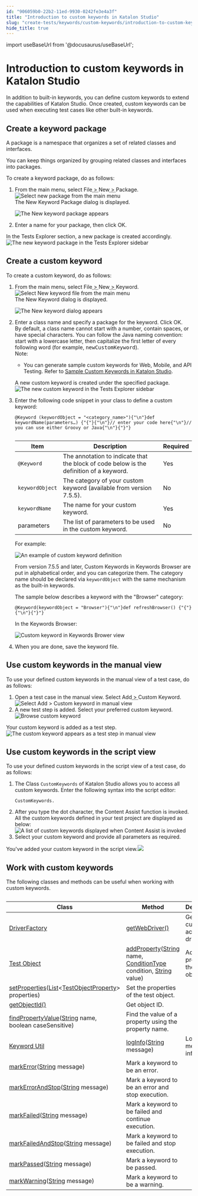 ```yaml
---
id: "906059b0-22b2-11ed-9930-0242fe3e4a3f"
title: "Introduction to custom keywords in Katalon Studio"
slug: "create-tests/keywords/custom-keywords/introduction-to-custom-keywords-in-katalon-studio"
hide_title: true
---
```

import useBaseUrl from '@docusaurus/useBaseUrl';


# <a id="id" class="anchor_top_offset"/><a id="ariaid-title1" class="anchor_top_offset"/>Introduction to custom keywords in <span xmlns="http://www.w3.org/1999/xhtml" className="ph">Katalon Studio</span> 

<p xmlns="http://www.w3.org/1999/xhtml" className="p">In addition to built-in keywords, you can define custom keywords to extend the capabilities of <span className="ph">Katalon Studio</span>. Once created, custom keywords can be used when executing test cases like other built-in keywords.</p> 

## <a id="task-6304" class="anchor_top_offset"/>Create a keyword package

<section xmlns="http://www.w3.org/1999/xhtml" className="section context"><p className="p">A package is a namespace that organizes a set of related classes and interfaces.</p><p className="p">You can keep things organized by grouping related classes and interfaces into packages.</p><p className="p">To create a keyword package, do as follows:</p></section> 
<ol xmlns="http://www.w3.org/1999/xhtml" className="ol steps"><li className="li step stepexpand"><span className="ph cmd">From the main menu, select <span className="ph menucascade"><span className="ph uicontrol">File</span><abbr title="and then"> &gt; </abbr><span className="ph uicontrol">New</span><abbr title="and then"> &gt; </abbr><span className="ph uicontrol">Package</span></span>.</span><div className="itemgroup info"><img className="image" width={700} src={useBaseUrl("/ca396da0-5e96-11ed-a602-0242cfbc79b5.png")} alt="Select new package from the main menu" /></div><div className="itemgroup stepresult">The <span className="ph uicontrol">New Keyword Package</span> dialog is displayed.<p className="p"><img className="image" width={500} src={useBaseUrl("/ca6845d0-5e96-11ed-a602-0242cfbc79b5.png")} alt="The New keyword package appears" /></p></div></li><li className="li step stepexpand"><span className="ph cmd">Enter a name for your package, then click <span className="ph uicontrol">OK</span>.</span></li></ol> 
<section xmlns="http://www.w3.org/1999/xhtml" className="section result"><p className="p">In the <span className="ph uicontrol">Tests Explorer</span> section, a new package is created accordingly.<img className="image" width={400} src={useBaseUrl("/ca2e4a10-5e96-11ed-a602-0242cfbc79b5.png")} alt="The new keyword package in the Tests Explorer sidebar" /></p></section> 

## <a id="task-5120" class="anchor_top_offset"/>Create a custom keyword

<section xmlns="http://www.w3.org/1999/xhtml" className="section context">To create a custom keyword, do as follows:</section> 
<ol xmlns="http://www.w3.org/1999/xhtml" className="ol steps"><li className="li step stepexpand"><span className="ph cmd">From the main menu, select <span className="ph menucascade"><span className="ph uicontrol">File</span><abbr title="and then"> &gt; </abbr><span className="ph uicontrol">New</span><abbr title="and then"> &gt; </abbr><span className="ph uicontrol">Keyword</span></span>.</span><div className="itemgroup info"><img className="image" width={500} src={useBaseUrl("/ca49c150-5e96-11ed-a602-0242cfbc79b5.png")} alt="Select New keyword file from the main menu" /></div><div className="itemgroup stepresult">The <span className="ph uicontrol">New Keyword</span> dialog is displayed. <p className="p"><img className="image" width={500} src={useBaseUrl("/ca618f10-5e96-11ed-a602-0242cfbc79b5.png")} alt="The New keyword dialog appears" /></p></div></li><li className="li step stepexpand"><span className="ph cmd">Enter a class name and specify a package for the keyword. Click <span className="ph uicontrol">OK</span>.</span><div className="itemgroup info">By default, a class name cannot start with a number, contain spaces, or have special characters. You can follow the Java naming convention: start with a lowercase letter, then capitalize the first letter of every following word (for example, <kbd className="ph userinput">newCustomKeyword</kbd>).</div><div className="itemgroup info"><div className="note note note_note"><span className="note__title">Note:</span> <ul className="ul"><li className="li"><p className="p">You can generate sample custom keywords for Web, Mobile, and API Testing. Refer to <a className="xref" href="/docs/create-tests/keywords/custom-keywords/sample-custom-keywords-in-katalon-studio">Sample Custom Keywords in <span className="ph">Katalon Studio</span></a>.</p></li></ul></div></div><div className="itemgroup stepresult"><p className="p">A new custom keyword is created under the specified <span className="ph uicontrol">package</span>.<img className="image" width={400} src={useBaseUrl("/ca455480-5e96-11ed-a602-0242cfbc79b5.png")} alt="The new custom keyword in the Tests Explorer sidebar" /></p></div></li><li className="li step stepexpand"><span className="ph cmd">Enter the following code snippet in your class to define a custom keyword:</span><div className="itemgroup info"><pre className="pre codeblock"><code>@Keyword (keywordObject = "&lt;category_name&gt;"){"\n"}def keywordName(parameters…) {"{"}{"\n"}// enter your code here{"\n"}// you can use either Groovy or Java{"\n"}{"}"}</code></pre><table className="table anchor_top_offset" id="task-5120__c83566bc-091e-445e-9324-210cff84bb6c"><caption /><colgroup><col /><col /><col /></colgroup><thead className="thead"><tr className><th className="entry anchor_top_offset" id="task-5120__c83566bc-091e-445e-9324-210cff84bb6c__entry__1">Item</th><th className="entry anchor_top_offset" id="task-5120__c83566bc-091e-445e-9324-210cff84bb6c__entry__2">Description</th><th className="entry anchor_top_offset" id="task-5120__c83566bc-091e-445e-9324-210cff84bb6c__entry__3">Required</th></tr></thead><tbody className="tbody"><tr className><td className="entry" headers="task-5120__c83566bc-091e-445e-9324-210cff84bb6c__entry__1 task-5120__c83566bc-091e-445e-9324-210cff84bb6c__entry__2 task-5120__c83566bc-091e-445e-9324-210cff84bb6c__entry__3 "><code className="ph codeph">@Keyword</code></td><td className="entry" headers="task-5120__c83566bc-091e-445e-9324-210cff84bb6c__entry__1 task-5120__c83566bc-091e-445e-9324-210cff84bb6c__entry__2 task-5120__c83566bc-091e-445e-9324-210cff84bb6c__entry__3 ">The annotation to indicate that the block of code below is the definition of a keyword.</td><td className="entry" headers="task-5120__c83566bc-091e-445e-9324-210cff84bb6c__entry__1 task-5120__c83566bc-091e-445e-9324-210cff84bb6c__entry__2 task-5120__c83566bc-091e-445e-9324-210cff84bb6c__entry__3 ">Yes</td></tr><tr className><td className="entry" headers="task-5120__c83566bc-091e-445e-9324-210cff84bb6c__entry__1 task-5120__c83566bc-091e-445e-9324-210cff84bb6c__entry__2 task-5120__c83566bc-091e-445e-9324-210cff84bb6c__entry__3 "><code className="ph codeph">keywordObject</code></td><td className="entry" headers="task-5120__c83566bc-091e-445e-9324-210cff84bb6c__entry__1 task-5120__c83566bc-091e-445e-9324-210cff84bb6c__entry__2 task-5120__c83566bc-091e-445e-9324-210cff84bb6c__entry__3 ">The category of your custom keyword (available from version 7.5.5).</td><td className="entry" headers="task-5120__c83566bc-091e-445e-9324-210cff84bb6c__entry__1 task-5120__c83566bc-091e-445e-9324-210cff84bb6c__entry__2 task-5120__c83566bc-091e-445e-9324-210cff84bb6c__entry__3 ">No</td></tr><tr className><td className="entry" headers="task-5120__c83566bc-091e-445e-9324-210cff84bb6c__entry__1 task-5120__c83566bc-091e-445e-9324-210cff84bb6c__entry__2 task-5120__c83566bc-091e-445e-9324-210cff84bb6c__entry__3 "><code className="ph codeph">keywordName</code></td><td className="entry" headers="task-5120__c83566bc-091e-445e-9324-210cff84bb6c__entry__1 task-5120__c83566bc-091e-445e-9324-210cff84bb6c__entry__2 task-5120__c83566bc-091e-445e-9324-210cff84bb6c__entry__3 ">The name for your custom keyword.</td><td className="entry" headers="task-5120__c83566bc-091e-445e-9324-210cff84bb6c__entry__1 task-5120__c83566bc-091e-445e-9324-210cff84bb6c__entry__2 task-5120__c83566bc-091e-445e-9324-210cff84bb6c__entry__3 ">Yes</td></tr><tr className><td className="entry" headers="task-5120__c83566bc-091e-445e-9324-210cff84bb6c__entry__1 task-5120__c83566bc-091e-445e-9324-210cff84bb6c__entry__2 task-5120__c83566bc-091e-445e-9324-210cff84bb6c__entry__3 ">parameters</td><td className="entry" headers="task-5120__c83566bc-091e-445e-9324-210cff84bb6c__entry__1 task-5120__c83566bc-091e-445e-9324-210cff84bb6c__entry__2 task-5120__c83566bc-091e-445e-9324-210cff84bb6c__entry__3 ">The list of parameters to be used in the custom keyword.</td><td className="entry" headers="task-5120__c83566bc-091e-445e-9324-210cff84bb6c__entry__1 task-5120__c83566bc-091e-445e-9324-210cff84bb6c__entry__2 task-5120__c83566bc-091e-445e-9324-210cff84bb6c__entry__3 ">No</td></tr></tbody></table>For example:<p className="p"><img className="image" width={500} src={useBaseUrl("/ca294100-5e96-11ed-a602-0242cfbc79b5.png")} alt="An example of custom keyword definition" /></p></div><div className="itemgroup info"><p className="p">From version 7.5.5 and later, <span className="ph uicontrol">Custom Keywords</span> in <span className="ph uicontrol">Keywords Browser</span> are put in alphabetical order, and you can categorize them. The category name should be declared via <code className="ph codeph">keywordObject</code> with the same mechanism as the built-in keywords. </p><div className="p">The sample below describes a keyword with the "Browser" category:<pre className="pre codeblock"><code>@Keyword(keywordObject = "Browser"){"\n"}def refreshBrowser() {"{"}{"\n"}{"}"}</code></pre>In the <span className="ph uicontrol">Keywords Browser</span>:</div><p className="p"><img className="image" width={400} src={useBaseUrl("/ca64ea70-5e96-11ed-a602-0242cfbc79b5.png")} alt="Custom keyword in Keywords Brower view" /></p></div></li><li className="li step stepexpand"><span className="ph cmd"> When you are done, save the keyword file.</span></li></ol> 

## <a id="task-6812" class="anchor_top_offset"/>Use custom keywords in the manual view

<section xmlns="http://www.w3.org/1999/xhtml" className="section context">To use your defined custom keywords in the manual view of a test case, do as follows:</section> 
<ol xmlns="http://www.w3.org/1999/xhtml" className="ol steps"><li className="li step stepexpand"><span className="ph cmd">Open a test case in the manual view. Select <span className="ph menucascade"><span className="ph uicontrol">Add</span><abbr title="and then"> &gt; </abbr><span className="ph uicontrol">Custom Keyword</span></span>.</span><div className="itemgroup info"><img className="image" width={250} src={useBaseUrl("/ca4e0710-5e96-11ed-a602-0242cfbc79b5.png")} alt="Select Add > Custom keyword in manual view" /></div></li><li className="li step stepexpand"><span className="ph cmd">A new test step is added. Select your preferred custom keyword.</span><div className="itemgroup info"><img className="image" width={500} src={useBaseUrl("/ca769db0-5e96-11ed-a602-0242cfbc79b5.png")} alt="Browse custom keyword" /></div></li></ol> 
<section xmlns="http://www.w3.org/1999/xhtml" className="section result">Your custom keyword is added as a test step.<img className="image" width={500} src={useBaseUrl("/ca5de590-5e96-11ed-a602-0242cfbc79b5.png")} alt="The custom keyword appears as a test step in manual view" /></section> 

## <a id="task-1539" class="anchor_top_offset"/>Use custom keywords in the script view

<section xmlns="http://www.w3.org/1999/xhtml" className="section context">To use your defined custom keywords in the script view of a test case, do as follows:</section> 
<ol xmlns="http://www.w3.org/1999/xhtml" className="ol steps"><li className="li step stepexpand"><span className="ph cmd">The <span className="ph uicontrol">Class</span> <code className="ph codeph">CustomKeywords</code> of <span className="ph">Katalon Studio</span> allows you to access all custom keywords. Enter the following syntax into the script editor:</span><div className="itemgroup info"><pre className="pre codeblock"><code>CustomKeywords.</code></pre></div></li><li className="li step stepexpand"><span className="ph cmd">After you type the <span className="ph uicontrol">dot</span> character, the <span className="ph uicontrol">Content Assist</span> function is invoked. All the custom keywords defined in your test project are displayed as below:</span><div className="itemgroup info"><img className="image" width={500} src={useBaseUrl("/ca51d7a0-5e96-11ed-a602-0242cfbc79b5.png")} alt="A list of custom keywords displayed when Content Assist is invoked" /></div></li><li className="li step stepexpand"><span className="ph cmd">Select your custom keyword and provide all parameters as required.</span></li></ol> 
<section xmlns="http://www.w3.org/1999/xhtml" className="section result">You've added your custom keyword in the script view.<img className="image" width={500} src={useBaseUrl("/a846d810-9e54-11ed-998d-0242cfbc79b5.png")} /></section> 

## <a id="concept-5037" class="anchor_top_offset"/>Work with custom keywords

<p xmlns="http://www.w3.org/1999/xhtml" className="shortdesc">The following classes and methods can be useful when working with custom keywords.</p> 
<table xmlns="http://www.w3.org/1999/xhtml" className="table anchor_top_offset" id="concept-5037__f7cf6466-7201-48fa-bb53-e1c4c3e7fc76"><caption /><colgroup><col /><col /><col /></colgroup><thead className="thead"><tr className><th className="entry anchor_top_offset" id="concept-5037__f7cf6466-7201-48fa-bb53-e1c4c3e7fc76__entry__1">Class</th><th className="entry anchor_top_offset" id="concept-5037__f7cf6466-7201-48fa-bb53-e1c4c3e7fc76__entry__2">Method</th><th className="entry anchor_top_offset" id="concept-5037__f7cf6466-7201-48fa-bb53-e1c4c3e7fc76__entry__3">Description</th></tr></thead><tbody className="tbody"><tr className><td className="entry" headers="concept-5037__f7cf6466-7201-48fa-bb53-e1c4c3e7fc76__entry__1 concept-5037__f7cf6466-7201-48fa-bb53-e1c4c3e7fc76__entry__2 concept-5037__f7cf6466-7201-48fa-bb53-e1c4c3e7fc76__entry__3 "><a className="xref j-external-link" href="https://api-docs.katalon.com/com/kms/katalon/core/webui/driver/DriverFactory.html" target="_blank">DriverFactory</a></td><td className="entry" headers="concept-5037__f7cf6466-7201-48fa-bb53-e1c4c3e7fc76__entry__1 concept-5037__f7cf6466-7201-48fa-bb53-e1c4c3e7fc76__entry__2 concept-5037__f7cf6466-7201-48fa-bb53-e1c4c3e7fc76__entry__3 "><a className="xref j-external-link" href="https://api-docs.katalon.com/com/kms/katalon/core/webui/driver/DriverFactory.html#getWebDriver()" target="_blank">getWebDriver()</a></td><td className="entry" headers="concept-5037__f7cf6466-7201-48fa-bb53-e1c4c3e7fc76__entry__1 concept-5037__f7cf6466-7201-48fa-bb53-e1c4c3e7fc76__entry__2 concept-5037__f7cf6466-7201-48fa-bb53-e1c4c3e7fc76__entry__3 ">Get the currently active web driver.</td></tr><tr className><td className="entry" headers="concept-5037__f7cf6466-7201-48fa-bb53-e1c4c3e7fc76__entry__1 concept-5037__f7cf6466-7201-48fa-bb53-e1c4c3e7fc76__entry__2 concept-5037__f7cf6466-7201-48fa-bb53-e1c4c3e7fc76__entry__3 " rowSpan={4}><a className="xref j-external-link" href="https://api-docs.katalon.com/com/kms/katalon/core/testobject/TestObject.html" target="_blank">Test Object</a></td><td className="entry" headers="concept-5037__f7cf6466-7201-48fa-bb53-e1c4c3e7fc76__entry__1 concept-5037__f7cf6466-7201-48fa-bb53-e1c4c3e7fc76__entry__2 concept-5037__f7cf6466-7201-48fa-bb53-e1c4c3e7fc76__entry__3 "><a className="xref j-external-link" href="https://api-docs.katalon.com/com/kms/katalon/core/testobject/TestObject.html#addProperty(java.lang.String,%20com.kms.katalon.core.testobject.ConditionType,%20java.lang.String)" target="_blank">addProperty</a>(<a className="xref j-external-link" href="http://docs.oracle.com/javase/8/docs/api/java/lang/String.html" target="_blank">String</a> name, <a className="xref j-external-link" href="https://api-docs.katalon.com/com/kms/katalon/core/testobject/ConditionType.html" target="_blank">ConditionType</a> condition, <a className="xref j-external-link" href="http://docs.oracle.com/javase/8/docs/api/java/lang/String.html" target="_blank">String</a> value)</td><td className="entry" headers="concept-5037__f7cf6466-7201-48fa-bb53-e1c4c3e7fc76__entry__1 concept-5037__f7cf6466-7201-48fa-bb53-e1c4c3e7fc76__entry__2 concept-5037__f7cf6466-7201-48fa-bb53-e1c4c3e7fc76__entry__3 ">Add a new property to the test object.</td></tr><tr className><td className="entry" headers="concept-5037__f7cf6466-7201-48fa-bb53-e1c4c3e7fc76__entry__1 concept-5037__f7cf6466-7201-48fa-bb53-e1c4c3e7fc76__entry__2 concept-5037__f7cf6466-7201-48fa-bb53-e1c4c3e7fc76__entry__3 "><a className="xref j-external-link" href="https://api-docs.katalon.com/com/kms/katalon/core/testobject/TestObject.html#setProperties(List)" target="_blank">setProperties</a>(<a className="xref j-external-link" href="http://docs.oracle.com/javase/8/docs/api/java/util/List.html" target="_blank">List</a>&lt;<a className="xref j-external-link" href="https://api-docs.katalon.com/com/kms/katalon/core/testobject/TestObjectProperty.html" target="_blank">TestObjectProperty</a>&gt; properties)</td><td className="entry" headers="concept-5037__f7cf6466-7201-48fa-bb53-e1c4c3e7fc76__entry__1 concept-5037__f7cf6466-7201-48fa-bb53-e1c4c3e7fc76__entry__2 concept-5037__f7cf6466-7201-48fa-bb53-e1c4c3e7fc76__entry__3 ">Set the properties of the test object.</td></tr><tr className><td className="entry" headers="concept-5037__f7cf6466-7201-48fa-bb53-e1c4c3e7fc76__entry__1 concept-5037__f7cf6466-7201-48fa-bb53-e1c4c3e7fc76__entry__2 concept-5037__f7cf6466-7201-48fa-bb53-e1c4c3e7fc76__entry__3 "><a className="xref j-external-link" href="https://api-docs.katalon.com/com/kms/katalon/core/testobject/TestObject.html#getObjectId()" target="_blank">getObjectId()</a></td><td className="entry" headers="concept-5037__f7cf6466-7201-48fa-bb53-e1c4c3e7fc76__entry__1 concept-5037__f7cf6466-7201-48fa-bb53-e1c4c3e7fc76__entry__2 concept-5037__f7cf6466-7201-48fa-bb53-e1c4c3e7fc76__entry__3 ">Get object ID.</td></tr><tr className><td className="entry" headers="concept-5037__f7cf6466-7201-48fa-bb53-e1c4c3e7fc76__entry__1 concept-5037__f7cf6466-7201-48fa-bb53-e1c4c3e7fc76__entry__2 concept-5037__f7cf6466-7201-48fa-bb53-e1c4c3e7fc76__entry__3 "> <a className="xref j-external-link" href="https://api-docs.katalon.com/com/kms/katalon/core/testobject/TestObject.html#findPropertyValue(java.lang.String,%20boolean)" target="_blank">findPropertyValue</a>(<a className="xref j-external-link" href="http://docs.oracle.com/javase/8/docs/api/java/lang/String.html" target="_blank">String</a> name, boolean caseSensitive)</td><td className="entry" headers="concept-5037__f7cf6466-7201-48fa-bb53-e1c4c3e7fc76__entry__1 concept-5037__f7cf6466-7201-48fa-bb53-e1c4c3e7fc76__entry__2 concept-5037__f7cf6466-7201-48fa-bb53-e1c4c3e7fc76__entry__3 ">Find the value of a property using the property name.</td></tr><tr className><td className="entry" headers="concept-5037__f7cf6466-7201-48fa-bb53-e1c4c3e7fc76__entry__1 concept-5037__f7cf6466-7201-48fa-bb53-e1c4c3e7fc76__entry__2 concept-5037__f7cf6466-7201-48fa-bb53-e1c4c3e7fc76__entry__3 " rowSpan={7}><a className="xref j-external-link" href="https://api-docs.katalon.com/com/kms/katalon/core/util/KeywordUtil.html" target="_blank">Keyword Util</a></td><td className="entry" headers="concept-5037__f7cf6466-7201-48fa-bb53-e1c4c3e7fc76__entry__1 concept-5037__f7cf6466-7201-48fa-bb53-e1c4c3e7fc76__entry__2 concept-5037__f7cf6466-7201-48fa-bb53-e1c4c3e7fc76__entry__3 "><a className="xref j-external-link" href="https://api-docs.katalon.com/com/kms/katalon/core/util/KeywordUtil.html#logInfo(java.lang.String)" target="_blank">logInfo</a>(<a className="xref j-external-link" href="http://docs.oracle.com/javase/8/docs/api/java/lang/String.html" target="_blank">String</a> message)</td><td className="entry" headers="concept-5037__f7cf6466-7201-48fa-bb53-e1c4c3e7fc76__entry__1 concept-5037__f7cf6466-7201-48fa-bb53-e1c4c3e7fc76__entry__2 concept-5037__f7cf6466-7201-48fa-bb53-e1c4c3e7fc76__entry__3 ">Log the message as info.</td></tr><tr className><td className="entry" headers="concept-5037__f7cf6466-7201-48fa-bb53-e1c4c3e7fc76__entry__1 concept-5037__f7cf6466-7201-48fa-bb53-e1c4c3e7fc76__entry__2 concept-5037__f7cf6466-7201-48fa-bb53-e1c4c3e7fc76__entry__3 "><a className="xref j-external-link" href="https://api-docs.katalon.com/com/kms/katalon/core/util/KeywordUtil.html#markError(java.lang.String)" target="_blank">markError</a>(<a className="xref j-external-link" href="http://docs.oracle.com/javase/8/docs/api/java/lang/String.html" target="_blank">String</a> message)</td><td className="entry" headers="concept-5037__f7cf6466-7201-48fa-bb53-e1c4c3e7fc76__entry__1 concept-5037__f7cf6466-7201-48fa-bb53-e1c4c3e7fc76__entry__2 concept-5037__f7cf6466-7201-48fa-bb53-e1c4c3e7fc76__entry__3 ">Mark a keyword to be an error.</td></tr><tr className><td className="entry" headers="concept-5037__f7cf6466-7201-48fa-bb53-e1c4c3e7fc76__entry__1 concept-5037__f7cf6466-7201-48fa-bb53-e1c4c3e7fc76__entry__2 concept-5037__f7cf6466-7201-48fa-bb53-e1c4c3e7fc76__entry__3 "><a className="xref j-external-link" href="https://api-docs.katalon.com/com/kms/katalon/core/util/KeywordUtil.html#markErrorAndStop(java.lang.String)" target="_blank">markErrorAndStop</a>(<a className="xref j-external-link" href="http://docs.oracle.com/javase/8/docs/api/java/lang/String.html" target="_blank">String</a> message)</td><td className="entry" headers="concept-5037__f7cf6466-7201-48fa-bb53-e1c4c3e7fc76__entry__1 concept-5037__f7cf6466-7201-48fa-bb53-e1c4c3e7fc76__entry__2 concept-5037__f7cf6466-7201-48fa-bb53-e1c4c3e7fc76__entry__3 ">Mark a keyword to be an error and stop execution.</td></tr><tr className><td className="entry" headers="concept-5037__f7cf6466-7201-48fa-bb53-e1c4c3e7fc76__entry__1 concept-5037__f7cf6466-7201-48fa-bb53-e1c4c3e7fc76__entry__2 concept-5037__f7cf6466-7201-48fa-bb53-e1c4c3e7fc76__entry__3 "><a className="xref j-external-link" href="https://api-docs.katalon.com/com/kms/katalon/core/util/KeywordUtil.html#markFailed(java.lang.String)" target="_blank">markFailed</a>(<a className="xref j-external-link" href="http://docs.oracle.com/javase/8/docs/api/java/lang/String.html" target="_blank">String</a> message)</td><td className="entry" headers="concept-5037__f7cf6466-7201-48fa-bb53-e1c4c3e7fc76__entry__1 concept-5037__f7cf6466-7201-48fa-bb53-e1c4c3e7fc76__entry__2 concept-5037__f7cf6466-7201-48fa-bb53-e1c4c3e7fc76__entry__3 ">Mark a keyword to be failed and continue execution.</td></tr><tr className><td className="entry" headers="concept-5037__f7cf6466-7201-48fa-bb53-e1c4c3e7fc76__entry__1 concept-5037__f7cf6466-7201-48fa-bb53-e1c4c3e7fc76__entry__2 concept-5037__f7cf6466-7201-48fa-bb53-e1c4c3e7fc76__entry__3 "><a className="xref j-external-link" href="https://api-docs.katalon.com/com/kms/katalon/core/util/KeywordUtil.html#markFailedAndStop(java.lang.String)" target="_blank">markFailedAndStop</a>(<a className="xref j-external-link" href="http://docs.oracle.com/javase/8/docs/api/java/lang/String.html" target="_blank">String</a> message)</td><td className="entry" headers="concept-5037__f7cf6466-7201-48fa-bb53-e1c4c3e7fc76__entry__1 concept-5037__f7cf6466-7201-48fa-bb53-e1c4c3e7fc76__entry__2 concept-5037__f7cf6466-7201-48fa-bb53-e1c4c3e7fc76__entry__3 ">Mark a keyword to be failed and stop execution.</td></tr><tr className><td className="entry" headers="concept-5037__f7cf6466-7201-48fa-bb53-e1c4c3e7fc76__entry__1 concept-5037__f7cf6466-7201-48fa-bb53-e1c4c3e7fc76__entry__2 concept-5037__f7cf6466-7201-48fa-bb53-e1c4c3e7fc76__entry__3 "><a className="xref j-external-link" href="https://api-docs.katalon.com/com/kms/katalon/core/util/KeywordUtil.html#markPassed(java.lang.String)" target="_blank">markPassed</a>(<a className="xref j-external-link" href="http://docs.oracle.com/javase/8/docs/api/java/lang/String.html" target="_blank">String</a> message)</td><td className="entry" headers="concept-5037__f7cf6466-7201-48fa-bb53-e1c4c3e7fc76__entry__1 concept-5037__f7cf6466-7201-48fa-bb53-e1c4c3e7fc76__entry__2 concept-5037__f7cf6466-7201-48fa-bb53-e1c4c3e7fc76__entry__3 ">Mark a keyword to be passed.</td></tr><tr className><td className="entry" headers="concept-5037__f7cf6466-7201-48fa-bb53-e1c4c3e7fc76__entry__1 concept-5037__f7cf6466-7201-48fa-bb53-e1c4c3e7fc76__entry__2 concept-5037__f7cf6466-7201-48fa-bb53-e1c4c3e7fc76__entry__3 "><a className="xref j-external-link" href="https://api-docs.katalon.com/com/kms/katalon/core/util/KeywordUtil.html#markWarning(java.lang.String)" target="_blank">markWarning</a>(<a className="xref j-external-link" href="http://docs.oracle.com/javase/8/docs/api/java/lang/String.html" target="_blank">String</a> message)</td><td className="entry" headers="concept-5037__f7cf6466-7201-48fa-bb53-e1c4c3e7fc76__entry__1 concept-5037__f7cf6466-7201-48fa-bb53-e1c4c3e7fc76__entry__2 concept-5037__f7cf6466-7201-48fa-bb53-e1c4c3e7fc76__entry__3 ">Mark a keyword to be a warning.</td></tr></tbody></table> 
